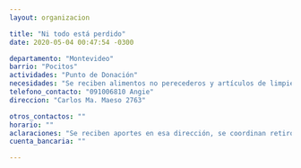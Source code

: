 ```yaml
---
layout: organizacion

title: "Ni todo está perdido"
date: 2020-05-04 00:47:54 -0300

departamento: "Montevideo"
barrio: "Pocitos"
actividades: "Punto de Donación"
necesidades: "Se reciben alimentos no perecederos y artículos de limpieza"
telefono_contacto: "091006810 Angie"
direccion: "Carlos Ma. Maeso 2763"

otros_contactos: ""
horario: ""
aclaraciones: "Se reciben aportes en esa dirección, se coordinan retiros, depósitos y entregas al celular"
cuenta_bancaria: ""

---
```

